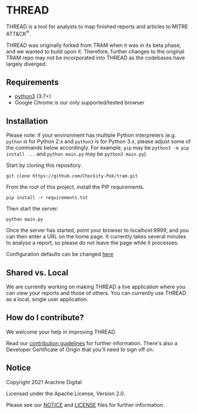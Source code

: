 <!-- NOTICE: As required by the Apache License v2.0, this notice is to state this file has been modified by Arachne Digital -->

# THREAD

THREAD is a tool for analysts to map finished reports and articles to MITRE ATT&CK<sup>®</sup>.

THREAD was originally forked from TRAM when it was in its beta phase, and we wanted to build upon it. Therefore, further changes to the original TRAM repo may not be incorporated into THREAD as the codebases have largely diverged. 

## Requirements
- [python3](https://www.python.org/) (3.7+)
- Google Chrome is our only supported/tested browser

## Installation

Please note: if your environment has multiple Python interpreters (e.g. `python` is for Python 2.x and `python3` is for Python 3.x, please adjust some of the commands below accordingly. For example, `pip` may be `python3 -m pip install ...` and `python main.py` may be `python3 main.py`).

Start by cloning this repository.
```
git clone https://github.com/Chockity-Pok/tram.git
```
From the root of this project, install the PIP requirements.
```
pip install -r requirements.txt
```
Then start the server.
```
python main.py
```
Once the server has started, point your browser to localhost:9999, and you can then enter a URL on the home page.
It currently takes several minutes to analyse a report, so please do not leave the page while it processes.

Configuration defaults can be changed [here](https://github.com/Chockity-Pok/tram/wiki/THREAD-Configuration)

## Shared vs. Local
We are currently working on making THREAD a live application where you can view your reports and those of others. You can currently use THREAD as a local, single user application. 

## How do I contribute?

We welcome your help in improving THREAD.

Read our [contribution guidelines](CONTRIBUTING.md) for further information. There's also a Developer Certificate of Origin that you'll need to sign off on.

## Notice

Copyright 2021 Arachne Digital

Licensed under the Apache License, Version 2.0.

Please see our [NOTICE](NOTICE.txt) and [LICENSE](LICENSE.txt) files for further information. 
